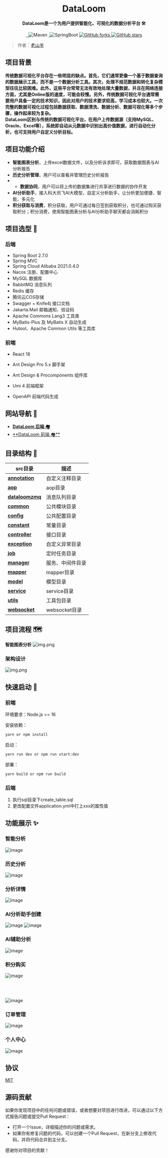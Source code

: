 <h1 align="center">DataLoom</h1>
<p align="center"><strong>DataLoom是一个为用户提供智能化、可视化的数据分析平台 🛠</strong></p>
<div align="center">
<a target="_blank" href="https://github.com/Hardork/hwqbi-backend">
    <img alt="" src="https://github.com/Hardork/hwqbi-backend/badge/star.svg?theme=gvp"/>
</a>
<a target="_blank" href="https://github.com/Hardork/hwqbi-backend">
    <img alt="" src="https://img.shields.io/github/stars/Hardork/hwqbi-backend.svg?style=social&label=Stars"/>
</a>
    <img alt="Maven" src="https://raster.shields.io/badge/Maven-3.8.1-red.svg"/>
<a target="_blank" href="https://www.oracle.com/technetwork/java/javase/downloads/index.html">
        <img alt="" src="https://img.shields.io/badge/JDK-1.8+-green.svg"/>
</a>
    <img alt="SpringBoot" src="https://raster.shields.io/badge/SpringBoot-2.7+-green.svg"/>
<a href="https://github.com/Hardork/hwqbi-backend" target="_blank">
    <img src='https://img.shields.io/github/forks/Hardork/hwqbi-backend' alt='GitHub forks' class="no-zoom">
</a>
<a href="https://github.com/Hardork/hwqbi-backend" target="_blank"><img src='https://img.shields.io/github/stars/Hardork/hwqbi-backend' alt='GitHub stars' class="no-zoom">
</a>
</div>

> 作者：[老山羊](https://github.com/Hardork)



## 项目背景
<strong>
    传统数据可视化平台存在一些明显的缺点。首先，它们通常更像一个基于数据查询的数据展示工具，而不是一个数据分析工具。其次，处理不规范数据和转化复杂模型往往比较困难。此外，这些平台常常无法有效地处理大量数据，并且在网络连接方面，尤其是Online版的速度，可能会较慢。另外，传统数据可视化平台通常需要用户具备一定的技术知识，因此对用户的技术要求较高，学习成本也较大。一次完整的数据可视化过程包括数据获取、数据清洗、数据分析、数据可视化等多个步骤，操作起来较为复杂。</br>
DataLoom区别与传统的数据可视化平台，在用户上传数据源（支持MySQL、Oracle、Excel等），系统即自动从元数据中识别出高价值数据，进行自动化分析，也可支持用户自定义分析目标。</strong>


## 项目功能介绍

- **智能图表分析**，上传excel数据文件，以及分析诉求即可，获取数据图表与AI分析报告
- **历史分析管理**，用户可以查看并管理历史分析报告
- - **数据协同**，用户可以将上传的数据集进行共享进行数据的协作开发
- **AI分析助手**，接入科大讯飞AI大模型，自定义分析助手，让分析更加便捷、智能、多元化
- **积分获取与消费**，积分获取，用户可通过每日签到获取积分，也可通过购买获取积分；积分消费，使用智能图表分析与AI分析助手聊天都会消耗积分




## 项目选型 🎯

### **后端**
- Spring Boot 2.7.0
- Spring MVC
- Spring Cloud Alibaba 2021.0.4.0
- Nacos 注册、配置中心
- MySQL 数据库
- RabbitMQ 消息队列
- Redis 缓存
- 腾讯云COS存储
- Swagger + Knife4j 接口文档
- Jakarta.Mail 邮箱通知、验证码
- Apache Commons Lang3 工具类
- MyBatis-Plus 及 MyBatis X 自动生成
- Hutool、Apache Common Utils 等工具库

### 前端

- React 18

- Ant Design Pro 5.x 脚手架

- Ant Design & Procomponents 组件库

- Umi 4 前端框架

- OpenAPI 前端代码生成
## 网站导航 🧭

- [**DataLoom 后端 🏘️**](https://github.com/Hardork/hwqbi-backend)
- [**DataLoom 前端 🏘**️](https://github.com/Hardork/hwqbi-frontend)


## 目录结构 📑

| src目录                                                         | 描述          |
|---------------------------------------------------------------|-------------|
| **[annotation](./src/main/java/com/hwq/dataloom/annotation)** | 自定义注释目录     |
| **[aop](./src/main/java/com/hwq/dataloom/aop)**               | aop目录       |
| **[dataloomzmq](./src/main/java/com/hwq/dataloom/bizmq)**     | 消息队列目录      |
| **[common](./src/main/java/com/hwq/dataloom/common)**         | 公共模块目录      |
| **[config](./src/main/java/com/hwq/dataloom/config)**               | 公共配置目录      |
| **[constant](./src/main/java/com/hwq/dataloom/constant)**           | 常量目录        |
| **[controller](./src/main/java/com/hwq/dataloom/controller)**       | 接口目录        |
| **[exception](./src/main/java/com/hwq/dataloom/exception)**         | 自定义异常目录     |
| **[job](./src/main/java/com/hwq/dataloom/job)**                     | 定时任务目录      |
| **[manager](./src/main/java/com/hwq/dataloom/manager)**             | 服务、中间件目录    |
| **[mapper](./src/main/java/com/hwq/dataloom/mapper)**               | mapper目录    |
| **[model](./src/main/java/com/hwq/dataloom/model)**                 | 模型目录        |
| **[service](./src/main/java/com/hwq/dataloom/service)**             | service目录   |
| **[utils](./src/main/java/com/hwq/dataloom/utils)**                 | 工具包目录       |
| **[websocket](./src/main/java/com/hwq/dataloom/websocket)**         | websocket目录 |

## 项目流程 🗺️
**智能图表分析**
![img.png](img/img.png)

### 架构设计
![img.png](img/structure.png)

## 快速启动 🚀

### 前端

环境要求：Node.js >= 16

安装依赖：

```bash
yarn or npm install
```

启动：

```bash
yarn run dev or npm run start:dev
```

部署：

```bash
yarn build or npm run build
```

### 后端

1. 执行sql目录下create_table.sql
2. 更改配置文件application.yml中打上xxx的属性值



## 功能展示 ✨

### 智能分析

![image](https://github.com/Hardork/hwqbi-backend/assets/100034835/c2637e62-d95e-4a97-b43d-ef6c06508630)


### 历史分析
![image](https://github.com/Hardork/hwqbi-backend/assets/100034835/c68afbd2-dc99-44d6-9e01-493ef2a5c5a6)


### 分析详情
![image](https://github.com/Hardork/hwqbi-backend/assets/100034835/c03b92b8-9649-4ac3-b541-8651e0ab8249)


### AI分析助手创建
![image](https://github.com/Hardork/hwqbi-backend/assets/100034835/e8fb204e-dad8-429b-a33f-7e52e2be79e8)
![image](https://github.com/Hardork/hwqbi-backend/assets/100034835/b52b69ab-b6e8-42f2-b987-c828b8efeca7)



### AI辅助分析
![image](https://github.com/Hardork/hwqbi-backend/assets/100034835/14b8f4ac-633e-4285-925b-d5f9c5964cd2)



### 积分购买
![image](https://github.com/Hardork/hwqbi-backend/assets/100034835/8d2ca529-6118-47c3-bfcb-2256080d1116)

</br>
</br>

![image](https://github.com/Hardork/hwqbi-backend/assets/100034835/f9296fa4-09f8-4349-b87e-5f58a228117e)


### 订单管理
![image](https://github.com/Hardork/hwqbi-backend/assets/100034835/f3730ed7-54d2-4dd5-b101-39df645e6c4c)


### 个人中心
![image](https://github.com/Hardork/hwqbi-backend/assets/100034835/71c61edd-8e9c-47fe-b94b-d3322029cae5)


## 协议
[MIT](https://choosealicense.com/licenses/mit)

## 源码贡献
如果你发现项目中的任何问题或错误，或者想要对项目进行改进，可以通过以下方式报告问题或提交Pull Request：

- 打开一个Issue，详细描述你的问题或需求。
- 如果你有修复问题的代码，可以创建一个Pull Request，在新分支上修改代码，并将代码合并到主分支。

感谢你对项目的贡献！


